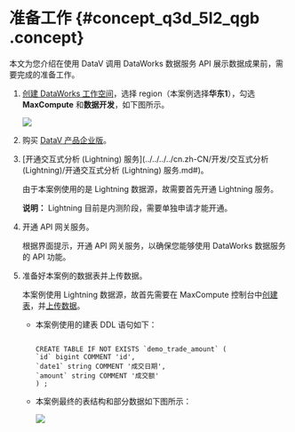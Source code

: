 # 准备工作 {#concept_q3d_5l2_qgb .concept}

本文为您介绍在使用 DataV 调用 DataWorks 数据服务 API 展示数据成果前，需要完成的准备工作。

1.  [创建 DataWorks 工作空间](https://help.aliyun.com/document_detail/74293.html)，选择 region（本案例选择**华东1**），勾选 **MaxCompute** 和**数据开发**，如下图所示。

    ![](http://static-aliyun-doc.oss-cn-hangzhou.aliyuncs.com/assets/img/122921/155857488038475_zh-CN.png)

2.  购买 [DataV 产品企业版](../../../../cn.zh-CN/产品简介/什么是DataV数据可视化.md#ul_rg4_jkj_p2b)。
3.  [开通交互式分析 \(Lightning\) 服务](../../../../cn.zh-CN/开发/交互式分析 (Lightning)/开通交互式分析 (Lightning) 服务.md#)。

    由于本案例使用的是 Lightning 数据源，故需要首先开通 Lightning 服务。

    **说明：** Lightning 目前是内测阶段，需要单独申请才能开通。

4.  开通 API 网关服务。

    根据界面提示，开通 API 网关服务，以确保您能够使用 DataWorks 数据服务的 API 功能。

5.  准备好本案例的数据表并上传数据。

    本案例使用 Lightning 数据源，故首先需要在 MaxCompute 控制台中[创建表](../../../../cn.zh-CN/快速入门/步骤一：创建和查看表.md#)，并[上传数据](../../../../cn.zh-CN/快速入门/步骤二：导入数据.md#)。

    -   本案例使用的建表 DDL 语句如下：

        ```
        
        CREATE TABLE IF NOT EXISTS `demo_trade_amount` (
        `id` bigint COMMENT 'id',
        `date1` string COMMENT '成交日期',
        `amount` string COMMENT '成交额'
        ) ;
        ```

    -   本案例最终的表结构和部分数据如下图所示：

        ![](http://static-aliyun-doc.oss-cn-hangzhou.aliyuncs.com/assets/img/122921/155857488038476_zh-CN.png)


